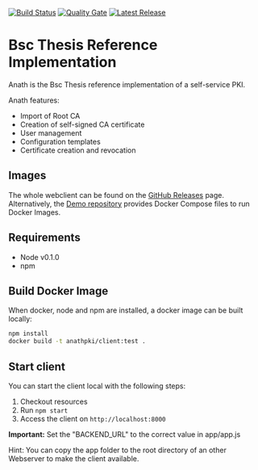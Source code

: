 [![Build Status](https://travis-ci.org/AnathPKI/anath-client.svg?branch=master)](https://travis-ci.org/AnathPKI/anath-client)
[![Quality Gate](https://sonarcloud.io/api/project_badges/measure?project=anath-client&metric=alert_status)](https://sonarcloud.io/dashboard?id=anath-client)
[![Latest Release](https://github-basic-badges.herokuapp.com/release/AnathPKI/anath-client.svg)](https://github.com/AnathPKI/anath-client/releases/latest)

# Bsc Thesis Reference Implementation

Anath is the Bsc Thesis reference implementation of a self-service PKI.

Anath features:

* Import of Root CA
* Creation of self-signed CA certificate
* User management
* Configuration templates
* Certificate creation and revocation

## Images

The whole webclient can be found on the [GitHub Releases](https://github.com/AnathPKI/anath-server/releases) page.
Alternatively, the [Demo repository](https://github.com/AnathPKI/demo) provides Docker Compose files to run Docker Images.

## Requirements

* Node v0.1.0
* npm

## Build Docker Image

When docker, node and npm are installed, a docker image can be built locally:

```bash
npm install
docker build -t anathpki/client:test .
```

## Start client

You can start the client local with the following steps:

1. Checkout resources
2. Run `npm start`
3. Access the client on `http://localhost:8000`

**Important:**
Set the "BACKEND_URL" to the correct value in app/app.js

Hint:
You can copy the app folder to the root directory of an other Webserver to make the client available.

